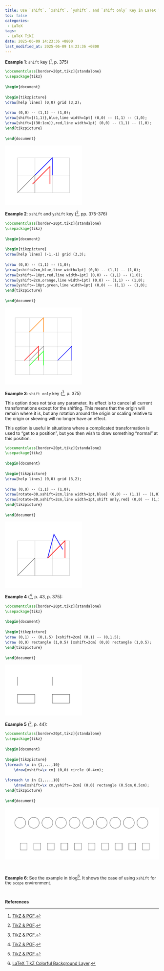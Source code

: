 ```yaml
---
title: Use `shift`, `xshift`, `yshift`, and `shift only` Key in LaTeX TikZ to Reduce the Workload of Calculating Coordinates
toc: false
categories:
 - LaTeX
tags:
 - LaTeX TikZ
date: 2025-06-09 14:23:36 +0800
last_modified_at: 2025-06-09 14:23:36 +0800
---
```


**Example 1**: `shift` key ([^1], p. 375)

```latex
\documentclass[border=20pt,tikz]{standalone}
\usepackage{tikz}

\begin{document}

\begin{tikzpicture}
\draw[help lines] (0,0) grid (3,2);

\draw (0,0) -- (1,1) -- (1,0);
\draw[shift={(1,1)},blue,line width=1pt] (0,0) -- (1,1) -- (1,0);
\draw[shift={(30:1cm)},red,line width=1pt] (0,0) -- (1,1) -- (1,0);
\end{tikzpicture}

\end{document}
```

<img src="https://raw.githubusercontent.com/HelloWorld-1017/blog-images-1/main/imgs/202506091512329.png" alt="img-1" style="width:50%;" />

<br>

**Example 2**: `xshift` and `yshift` key ([^1], pp. 375-376)

```latex
\documentclass[border=20pt,tikz]{standalone}
\usepackage{tikz}

\begin{document}

\begin{tikzpicture}
\draw[help lines] (-1,-1) grid (3,3);

\draw (0,0) -- (1,1) -- (1,0);
\draw[xshift=2cm,blue,line width=1pt] (0,0) -- (1,1) -- (1,0);
\draw[xshift=-10pt,red,line width=1pt] (0,0) -- (1,1) -- (1,0);
\draw[yshift=2cm,orange,line width=1pt] (0,0) -- (1,1) -- (1,0);
\draw[yshift=-10pt,green,line width=1pt] (0,0) -- (1,1) -- (1,0);
\end{tikzpicture}

\end{document}
```

<img src="https://raw.githubusercontent.com/HelloWorld-1017/blog-images-1/main/imgs/202506091516668.png" alt="img-1" style="width:50%;" />

<br>

**Example 3**: `shift only` key ([^1], p. 375)

<div class="quote--left" markdown="1">

This option does not take any parameter. Its effect is to cancel all current transformations except for the shifting. This means that the origin will remain where it is, but any rotation around the origin or scaling relative to the origin or skewing will no longer have an effect.

This option is useful in situations where a complicated transformation is used to “get to a position”, but you then wish to draw something “normal” at this position.

</div>

```latex
\documentclass[border=20pt,tikz]{standalone}
\usepackage{tikz}

\begin{document}

\begin{tikzpicture}
\draw[help lines] (0,0) grid (3,2);

\draw (0,0) -- (1,1) -- (1,0);
\draw[rotate=30,xshift=2cm,line width=1pt,blue] (0,0) -- (1,1) -- (1,0);
\draw[rotate=30,xshift=2cm,line width=1pt,shift only,red] (0,0) -- (1,1) -- (1,0);
\end{tikzpicture}

\end{document}
```

<img src="https://raw.githubusercontent.com/HelloWorld-1017/blog-images-1/main/imgs/202506091519961.png" alt="img-1" style="width:50%;" />

<br>

**Example 4** ([^1], p. 43, p. 375):

```latex
\documentclass[border=20pt,tikz]{standalone}
\usepackage{tikz}

\begin{document}

\begin{tikzpicture}
\draw (0,1) -- (0,1.5) [xshift=2cm] (0,1) -- (0,1.5);
\draw (0,0) rectangle (1,0.5) [xshift=2cm] (0,0) rectangle (1,0.5);
\end{tikzpicture}

\end{document}
```

<img src="https://raw.githubusercontent.com/HelloWorld-1017/blog-images-1/main/imgs/202506091523687.png" alt="img-1" style="width:50%;" />

<br>

**Example 5** ([^1], p. 44):

```latex
\documentclass[border=20pt,tikz]{standalone}
\usepackage{tikz}

\begin{document}

\begin{tikzpicture}
\foreach \x in {1,...,10}
	\draw[xshift=\x cm] (0,0) circle (0.4cm);
	
\foreach \x in {1,...,10}
	\draw[xshift=\x cm,yshift=-2cm] (0,0) rectangle (0.5cm,0.5cm);
\end{tikzpicture}

\end{document}
```

![img-1](https://raw.githubusercontent.com/HelloWorld-1017/blog-images-1/main/imgs/202506091530243.png)

<br>

**Example 6**: See the example in blog[^2]. It shows the case of using `xshift` for the `scope` environment.

<br>

**References**

[^1]: [TikZ & PGF](https://ftp.eq.uc.pt/software/TeX/graphics/pgf/base/doc/pgfmanual.pdf).
[^2]: [LaTeX TikZ Colorful Background Layer](/2024-08-11/11-03-53.html).